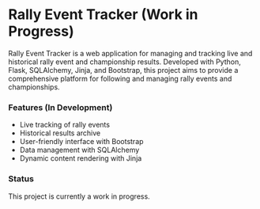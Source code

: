 # Rally Event Tracker (Work in Progress)

Rally Event Tracker is a web application for managing and tracking live and historical rally event and championship results. Developed with Python, Flask, SQLAlchemy, Jinja, and Bootstrap, this project aims to provide a comprehensive platform for following and managing rally events and championships.

### Features (In Development)
- Live tracking of rally events
- Historical results archive
- User-friendly interface with Bootstrap
- Data management with SQLAlchemy
- Dynamic content rendering with Jinja

### Status
This project is currently a work in progress.
